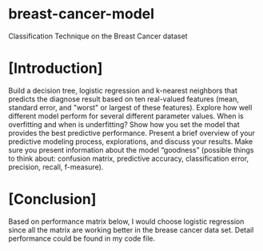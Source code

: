 # breast-cancer-model

Classification Technique on the Breast Cancer dataset

# [Introduction]
Build a decision tree, logistic regression and k-nearest neighbors that predicts the diagnose result based on ten real-valued features (mean, standard error, and "worst" or largest of these features).
Explore how well different model perform for several different parameter values. When is overfitting and when is underfitting? Show how you set the model that provides the best predictive performance.
Present a brief overview of your predictive modeling process, explorations, and discuss your results. Make sure you present information about the model “goodness” (possible things to think about: confusion matrix, predictive accuracy, classification error, precision, recall, f-measure).

# [Conclusion]
Based on performance matrix below, I would choose logistic regression since all the matrix are working better in the brease cancer data set.
Detail performance could be found in my code file.
